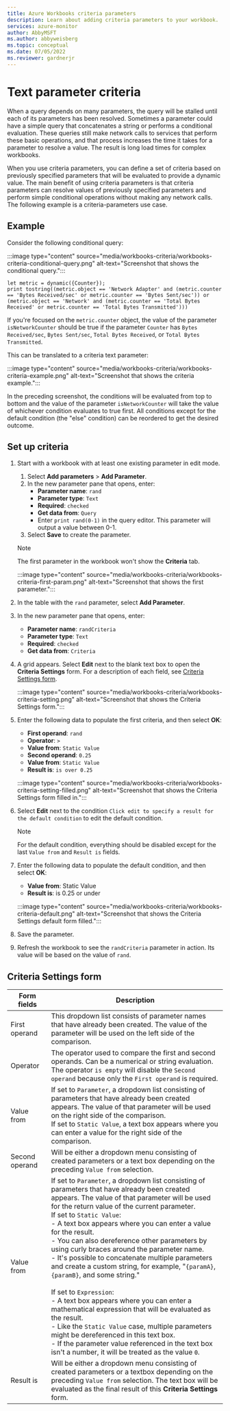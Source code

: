 ```yaml
---
title: Azure Workbooks criteria parameters
description: Learn about adding criteria parameters to your workbook.
services: azure-monitor
author: AbbyMSFT
ms.author: abbyweisberg
ms.topic: conceptual
ms.date: 07/05/2022
ms.reviewer: gardnerjr
---
```


# Text parameter criteria

When a query depends on many parameters, the query will be stalled until each of its parameters has been resolved. Sometimes a parameter could have a simple query that concatenates a string or performs a conditional evaluation. These queries still make network calls to services that perform these basic operations, and that process increases the time it takes for a parameter to resolve a value. The result is long load times for complex workbooks.

When you use criteria parameters, you can define a set of criteria based on previously specified parameters that will be evaluated to provide a dynamic value. The main benefit of using criteria parameters is that criteria parameters can resolve values of previously specified parameters and perform simple conditional operations without making any network calls. The following example is a criteria-parameters use case.

## Example

Consider the following conditional query:

:::image type="content" source="media/workbooks-criteria/workbooks-criteria-conditional-query.png" alt-text="Screenshot that shows the conditional query.":::

```
let metric = dynamic({Counter});
print tostring((metric.object == 'Network Adapter' and (metric.counter == 'Bytes Received/sec' or metric.counter == 'Bytes Sent/sec')) or (metric.object == 'Network' and (metric.counter == 'Total Bytes Received' or metric.counter == 'Total Bytes Transmitted')))
```

If you're focused on the `metric.counter` object, the value of the parameter `isNetworkCounter` should be true if the parameter `Counter` has `Bytes Received/sec`, `Bytes Sent/sec`, `Total Bytes Received`, or `Total Bytes Transmitted`.

This can be translated to a criteria text parameter:

:::image type="content" source="media/workbooks-criteria/workbooks-criteria-example.png" alt-text="Screenshot that shows the criteria example.":::

In the preceding screenshot, the conditions will be evaluated from top to bottom and the value of the parameter `isNetworkCounter` will take the value of whichever condition evaluates to true first. All conditions except for the default condition (the "else" condition) can be reordered to get the desired outcome.

## Set up criteria

1. Start with a workbook with at least one existing parameter in edit mode.
    1. Select **Add parameters** > **Add Parameter**.
    1. In the new parameter pane that opens, enter:
        - **Parameter name**: `rand`
        - **Parameter type**: `Text`
        - **Required**: `checked`
        - **Get data from**: `Query`
        - Enter `print rand(0-1)` in the query editor. This parameter will output a value between 0-1.
    1. Select **Save** to create the parameter.

    > [!NOTE]
    > The first parameter in the workbook won't show the **Criteria** tab.

     :::image type="content" source="media/workbooks-criteria/workbooks-criteria-first-param.png" alt-text="Screenshot that shows the first parameter.":::

1. In the table with the `rand` parameter, select **Add Parameter**.
1. In the new parameter pane that opens, enter:
    - **Parameter name**: `randCriteria`
    - **Parameter type**: `Text`
    - **Required**: `checked`
    - **Get data from**: `Criteria`
1. A grid appears. Select **Edit** next to the blank text box to open the **Criteria Settings** form. For a description of each field, see [Criteria Settings form](#criteria-settings-form).

   :::image type="content" source="media/workbooks-criteria/workbooks-criteria-setting.png" alt-text="Screenshot that shows the Criteria Settings form.":::

1. Enter the following data to populate the first criteria, and then select **OK**:
    - **First operand**: `rand`
    - **Operator**: `>`
    - **Value from**: `Static Value`
    - **Second operand**: `0.25`
    - **Value from**: `Static Value`
    - **Result is**: `is over 0.25`

   :::image type="content" source="media/workbooks-criteria/workbooks-criteria-setting-filled.png" alt-text="Screenshot that shows the Criteria Settings form filled in.":::

1. Select **Edit** next to the condition `Click edit to specify a result for the default condition` to edit the default condition.

    > [!NOTE]
    > For the default condition, everything should be disabled except for the last `Value from` and `Result is` fields.

1. Enter the following data to populate the default condition, and then select **OK**:
    - **Value from**: Static Value
    - **Result is**: is 0.25 or under

   :::image type="content" source="media/workbooks-criteria/workbooks-criteria-default.png" alt-text="Screenshot that shows the Criteria Settings default form filled.":::

1. Save the parameter.
1. Refresh the workbook to see the `randCriteria` parameter in action. Its value will be based on the value of `rand`.

## Criteria Settings form

|Form fields|Description|
|-----------|----------|
|First operand| This dropdown list consists of parameter names that have already been created. The value of the parameter will be used on the left side of the comparison. |
|Operator|The operator used to compare the first and second operands. Can be a numerical or string evaluation. The operator `is empty` will disable the `Second operand` because only the `First operand` is required.|
|Value from|If set to `Parameter`, a dropdown list consisting of parameters that have already been created appears. The value of that parameter will be used on the right side of the comparison.<br/> If set to `Static Value`, a text box appears where you can enter a value for the right side of the comparison.|
|Second operand| Will be either a dropdown menu consisting of created parameters or a text box depending on the preceding `Value from` selection.|
|Value from|If set to `Parameter`, a dropdown list consisting of parameters that have already been created appears. The value of that parameter will be used for the return value of the current parameter.<br/> If set to `Static Value`:<br>- A text box appears where you can enter a value for the result.<br>- You can also dereference other parameters by using curly braces around the parameter name.<br>- It's possible to concatenate multiple parameters and create a custom string, for example, "`{paramA}`, `{paramB}`, and some string." <br><br>If set to `Expression`:<br> - A text box appears where you can enter a mathematical expression that will be evaluated as the result.<br>- Like the `Static Value` case, multiple parameters might be dereferenced in this text box.<br>- If the parameter value referenced in the text box isn't a number, it will be treated as the value `0`.|
|Result is| Will be either a dropdown menu consisting of created parameters or a textbox depending on the preceding `Value from` selection. The text box will be evaluated as the final result of this **Criteria Settings** form.
